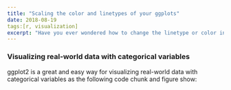 ```yaml
---
title: "Scaling the color and linetypes of your ggplots"
date: 2018-08-19
tags:[r, visualization]
excerpt: "Have you ever wondered how to change the linetype or color in a ggplot2 figure for a particular numeric column in your dataset? Then this blog is for you."
---
```


### Visualizing real-world data with categorical variables

ggplot2 is a great and easy way for visualizing real-world data with categorical variables as the following code chunk and figure show:
